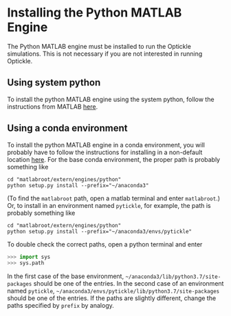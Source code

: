 # Installing the Python MATLAB Engine

The Python MATLAB engine must be installed to run the Optickle simulations. This is not necessary if you are not interested in running Optickle.

## Using system python
To install the python MATLAB engine using the system python, follow the instructions from MATLAB [here](https://www.mathworks.com/help/matlab/matlab_external/install-the-matlab-engine-for-python.html).

## Using a conda environment
To install the python MATLAB engine in a conda environment, you will probably have to follow the instructions for installing in a non-default location [here](https://www.mathworks.com/help/matlab/matlab_external/install-matlab-engine-api-for-python-in-nondefault-locations.html).
For the base conda environment, the proper path is probably something like
```console
cd "matlabroot/extern/engines/python"
python setup.py install --prefix="~/anaconda3"
```
(To find the `matlabroot` path, open a matlab terminal and enter `matlabroot`.)
Or, to install in an environment named `pytickle`, for example, the path is probably something like
```console
cd "matlabroot/extern/engines/python"
python setup.py install --prefix="~/anaconda3/envs/pytickle"
```

To double check the correct paths, open a python terminal and enter
```python
>>> import sys
>>> sys.path
```
In the first case of the base environment, `~/anaconda3/lib/python3.7/site-packages` should be one of the entries.
In the second case of an environment named `pytickle`, `~/anaconda3/envs/pytickle/lib/python3.7/site-packages` should be one of the entries.
If the paths are slightly different, change the paths specified by `prefix` by analogy.
